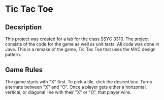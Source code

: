 # Tic Tac Toe 

<!-- Description -->
## Decsription

This project was created for a lab for the class SSYC 3310. The project consists of the code for the game as well as unit tests. All code was done in Java. 
This is a remake of the game, Tic Tac Toe that uses the MVC design pattern.

<!-- Game Rules -->
## Game Rules
The game starts with "X" first. To pick a tile, click the desired box. Turns alternate between "X" and "O". Once a player gets either a horizontal, vertical, or diagonal line
with their "X" or "O", that player wins. 
